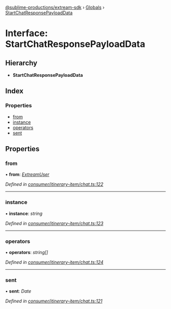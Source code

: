 [@sublime-productions/extream-sdk](../README.md) › [Globals](../globals.md) › [StartChatResponsePayloadData](startchatresponsepayloaddata.md)

# Interface: StartChatResponsePayloadData

## Hierarchy

* **StartChatResponsePayloadData**

## Index

### Properties

* [from](startchatresponsepayloaddata.md#from)
* [instance](startchatresponsepayloaddata.md#instance)
* [operators](startchatresponsepayloaddata.md#operators)
* [sent](startchatresponsepayloaddata.md#sent)

## Properties

###  from

• **from**: *[ExtreamUser](extreamuser.md)*

*Defined in [consumer/itinerary-item/chat.ts:122](https://github.com/Extream-SaaS/ex-sdk/blob/991f539/src/consumer/itinerary-item/chat.ts#L122)*

___

###  instance

• **instance**: *string*

*Defined in [consumer/itinerary-item/chat.ts:123](https://github.com/Extream-SaaS/ex-sdk/blob/991f539/src/consumer/itinerary-item/chat.ts#L123)*

___

###  operators

• **operators**: *string[]*

*Defined in [consumer/itinerary-item/chat.ts:124](https://github.com/Extream-SaaS/ex-sdk/blob/991f539/src/consumer/itinerary-item/chat.ts#L124)*

___

###  sent

• **sent**: *Date*

*Defined in [consumer/itinerary-item/chat.ts:121](https://github.com/Extream-SaaS/ex-sdk/blob/991f539/src/consumer/itinerary-item/chat.ts#L121)*
